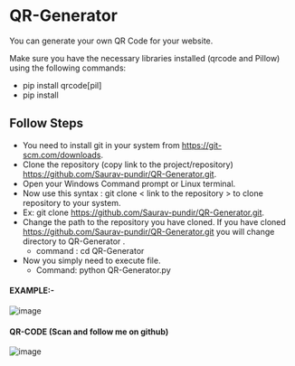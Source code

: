 # QR-Generator
You can generate your own QR Code for your website. 

Make sure you have the necessary libraries installed (qrcode and Pillow) using the following commands:
- pip install qrcode[pil]
- pip install

## Follow Steps
  * You need to install git in your system from https://git-scm.com/downloads.
  * Clone the repository (copy link to the project/repository) https://github.com/Saurav-pundir/QR-Generator.git.
  * Open your Windows Command prompt or Linux terminal.
  * Now use this syntax : git clone < link to the repository > to clone repository to your system.
  * Ex: git clone https://github.com/Saurav-pundir/QR-Generator.git.
  * Change the path to the repository you have cloned. If you have cloned https://github.com/Saurav-pundir/QR-Generator.git you will change directory to QR-Generator .
     - command : cd QR-Generator
  * Now you simply need to execute file.
     - Command: python QR-Generator.py

#### EXAMPLE:-

![image](https://github.com/user-attachments/assets/46e19583-bb7f-4416-b651-b1e691cbfeec)


#### QR-CODE (Scan and follow me on github) 

![image](https://github.com/user-attachments/assets/77dab773-cbe6-4a54-a246-218722078fc4)
